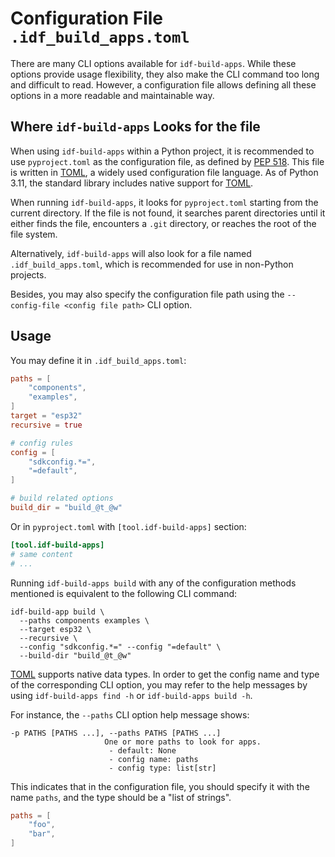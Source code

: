 # Configuration File `.idf_build_apps.toml`

There are many CLI options available for `idf-build-apps`. While these options provide usage flexibility, they also make the CLI command too long and difficult to read. However, a configuration file allows defining all these options in a more readable and maintainable way.

## Where `idf-build-apps` Looks for the file

When using `idf-build-apps` within a Python project, it is recommended to use `pyproject.toml` as the configuration file, as defined by [PEP 518][pep-518]. This file is written in [TOML][toml], a widely used configuration file language. As of Python 3.11, the standard library includes native support for [TOML][toml].

When running `idf-build-apps`, it looks for `pyproject.toml` starting from the current directory. If the file is not found, it searches parent directories until it either finds the file, encounters a `.git` directory, or reaches the root of the file system.

Alternatively, `idf-build-apps` will also look for a file named `.idf_build_apps.toml`, which is recommended for use in non-Python projects.

Besides, you may also specify the configuration file path using the `--config-file <config file path>` CLI option.

## Usage

You may define it in `.idf_build_apps.toml`:

```toml
paths = [
    "components",
    "examples",
]
target = "esp32"
recursive = true

# config rules
config = [
    "sdkconfig.*=",
    "=default",
]

# build related options
build_dir = "build_@t_@w"
```

Or in `pyproject.toml` with `[tool.idf-build-apps]` section:

```toml
[tool.idf-build-apps]
# same content
# ...
```

Running `idf-build-apps build` with any of the configuration methods mentioned is equivalent to the following CLI command:

```shell
idf-build-app build \
  --paths components examples \
  --target esp32 \
  --recursive \
  --config "sdkconfig.*=" --config "=default" \
  --build-dir "build_@t_@w"
```

[TOML][toml] supports native data types. In order to get the config name and type of the corresponding CLI option, you may refer to the help messages by using `idf-build-apps find -h` or `idf-build-apps build -h`.

For instance, the `--paths` CLI option help message shows:

```text
-p PATHS [PATHS ...], --paths PATHS [PATHS ...]
                     One or more paths to look for apps.
                      - default: None
                      - config name: paths
                      - config type: list[str]
```

This indicates that in the configuration file, you should specify it with the name `paths`, and the type should be a "list of strings".

```toml
paths = [
    "foo",
    "bar",
]
```

[toml]: https://toml.io/en/
[pep-518]: https://www.python.org/dev/peps/pep-0518/
